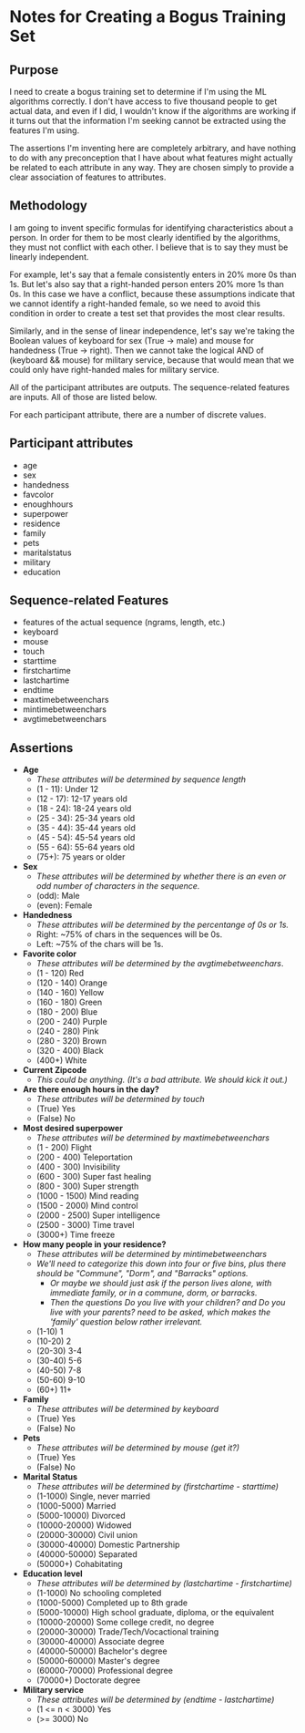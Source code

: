 
Notes for Creating a Bogus Training Set
=======================================

Purpose
-------

I need to create a bogus training set to determine if I'm using the ML
algorithms correctly.  I don't have access to five thousand people to
get actual data, and even if I did, I wouldn't know if the algorithms
are working if it turns out that the information I'm seeking cannot be
extracted using the features I'm using.

The assertions I'm inventing here are completely arbitrary, and have nothing to do with any
preconception that I have about what features might actually be related to each
attribute in any way.  They are chosen simply to provide a clear association of features to
attributes.



Methodology
-----------

I am going to invent specific formulas for identifying characteristics about a person.  In order for them
to be most clearly identified by the algorithms, they must not conflict with each other.  I believe that is
to say they must be linearly independent.

For example, let's say that a female consistently enters in 20% more 0s than 1s.  But let's also say that
a right-handed person enters 20% more 1s than 0s.  In this case we have a conflict, because these assumptions
indicate that we cannot identify a right-handed female, so we need to avoid this condition in order to
create a test set that provides the most clear results.

Similarly, and in the sense of linear independence, let's say we're taking the Boolean values of keyboard
for sex (True -> male) and mouse for handedness (True -> right).  Then we cannot take the logical AND of
(keyboard && mouse) for military service, because that would mean that we could only have right-handed males
for military service.

All of the participant attributes are outputs.  The sequence-related features are inputs.  All of those are
listed below.

For each participant attribute, there are a number of discrete values.


Participant attributes
----------------------
* age
* sex
* handedness
* favcolor
* enoughhours
* superpower
* residence
* family
* pets
* maritalstatus
* military
* education


Sequence-related Features
-------------------------
* features of the actual sequence (ngrams, length, etc.)
* keyboard
* mouse
* touch
* starttime
* firstchartime
* lastchartime
* endtime
* maxtimebetweenchars
* mintimebetweenchars
* avgtimebetweenchars


Assertions
----------
* **Age**
    * *These attributes will be determined by sequence length*
    * (1 - 11): Under 12
    * (12 - 17): 12-17 years old
    * (18 - 24): 18-24 years old
    * (25 - 34): 25-34 years old
    * (35 - 44): 35-44 years old
    * (45 - 54): 45-54 years old
    * (55 - 64): 55-64 years old
    * (75+): 75 years or older
* **Sex**
    * *These attributes will be determined by whether there is an even or odd number of characters in the sequence.*
    * (odd): Male
    * (even): Female
* **Handedness**
    * *These attributes will be determined by the percentange of 0s or 1s.*
    * Right: ~75% of chars in the sequences will be 0s.
    * Left: ~75% of the chars will be 1s.
* **Favorite color**
    * *These attributes will be determined by the avgtimebetweenchars*.
    * (1 - 120) Red
    * (120 - 140) Orange
    * (140 - 160) Yellow
    * (160 - 180) Green
    * (180 - 200) Blue
    * (200 - 240) Purple
    * (240 - 280) Pink
    * (280 - 320) Brown
    * (320 - 400) Black
    * (400+) White
* **Current Zipcode**
    * *This could be anything.  (It's a bad attribute.  We should kick it out.)*
* **Are there enough hours in the day?**
    * *These attributes will be determined by touch*
    * (True) Yes
    * (False) No
* **Most desired superpower**
    * *These attributes will be determined by maxtimebetweenchars*
    * (1 - 200) Flight
    * (200 - 400) Teleportation
    * (400 - 300) Invisibility
    * (600 - 300) Super fast healing
    * (800 - 300) Super strength
    * (1000 - 1500) Mind reading
    * (1500 - 2000) Mind control
    * (2000 - 2500) Super intelligence
    * (2500 - 3000) Time travel
    * (3000+) Time freeze
* **How many people in your residence?**
    * *These attributes will be determined by mintimebetweenchars*
    * *We'll need to categorize this down into four or five bins, plus there should be "Commune", "Dorm", and "Barracks" options.*
        * *Or maybe we should just ask if the person lives alone, with immediate family, or in a commune, dorm, or barracks.*
        * *Then the questions Do you live with your children? and Do you live with your parents? need to be asked, which makes the 'family' question below rather irrelevant.*
    * (1-10) 1
    * (10-20) 2
    * (20-30) 3-4
    * (30-40) 5-6
    * (40-50) 7-8
    * (50-60) 9-10
    * (60+) 11+
* **Family**
    * *These attributes will be determined by keyboard*
    * (True) Yes
    * (False) No
* **Pets**
    * *These attributes will be determined by mouse (get it?)*
    * (True) Yes
    * (False) No
* **Marital Status**
    * *These attributes will be determined by (firstchartime - starttime)*
    * (1-1000) Single, never married
    * (1000-5000) Married
    * (5000-10000) Divorced
    * (10000-20000) Widowed
    * (20000-30000) Civil union
    * (30000-40000) Domestic Partnership
    * (40000-50000) Separated
    * (50000+) Cohabitating
* **Education level**
    * *These attributes will be determined by (lastchartime - firstchartime)*
    * (1-1000) No schooling completed
    * (1000-5000) Completed up to 8th grade
    * (5000-10000) High school graduate, diploma, or the equivalent
    * (10000-20000) Some college credit, no degree
    * (20000-30000) Trade/Tech/Vocactional training
    * (30000-40000) Associate degree
    * (40000-50000) Bachelor's degree
    * (50000-60000) Master's degree
    * (60000-70000) Professional degree
    * (70000+) Doctorate degree
* **Military service**
    * *These attributes will be determined by (endtime - lastchartime)*
    * (1 <= n < 3000) Yes
    * (>= 3000) No

